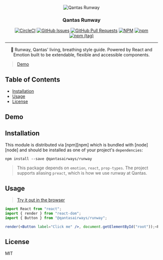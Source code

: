 <p align="center">
 <img src="https://avatars2.githubusercontent.com/u/46743732?s=200&v=4" alt="Qantas Runway"></a>
</p>

<h3 align="center">Qantas Runway</h3>

<div align="center">

  [![CircleCI](https://circleci.com/gh/qantasairways/runway.svg?style=svg)](https://circleci.com/gh/qantasairways/runway)
  [![GitHub Issues](https://img.shields.io/github/issues/qantasairways/runway.svg)](https://github.com/qantasairways/runway/issues)
  [![GitHub Pull Requests](https://img.shields.io/github/issues-pr/qantasairways/runway.svg)](https://github.com/qantasairways/runway/pulls)
  [![NPM](https://img.shields.io/npm/l/@qantasairways/runway.svg)]()
  [![npm](https://img.shields.io/npm/dw/@qantasairways/runway.svg)](https://www.npmjs.com/package/@qantasairways/runway)
  [![npm (tag)](https://img.shields.io/npm/v/@qantasairways/runway/latest.svg)](https://www.npmjs.com/package/@qantasairways/runway)

</div>

---

<p align = "center">💅 Runway, Qantas' living, breathing style guide. Powered by React and Emotion built to be extendable,
flexible and accessible components.</p>

> [Demo](https://desolate-ravine-84627.herokuapp.com)

## Table of Contents

- [Installation](#installation)
- [Usage](#usage)
- [License](#license)


## Demo <a name="demo"></a>
## Installation <a name = "installation"></a>

This module is distributed via [npm][npm] which is bundled with [node][node] and
should be installed as one of your project's `dependencies`:

```
npm install --save @qantasairways/runway
```

> This package depends on `emotion`, `react`, `prop-types`. The project supports aliasing `preact`, which
> is how we use runway at Qantas.

## Usage <a name="usage"></a>

> [Try it out in the browser](https://codesandbox.io/s/09rw5)

```jsx
import React from "react";
import { render } from "react-dom";
import { Button } from "@qantasairways/runway";

render(<Button label="Click me" />, document.getElementById("root"));<Paste>
```

## License <a name="license"></a>

MIT
